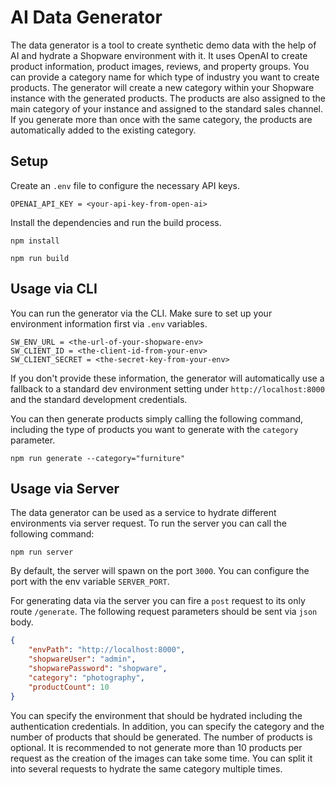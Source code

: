 # AI Data Generator

The data generator is a tool to create synthetic demo data with the help of AI and hydrate a Shopware environment with it. It uses OpenAI to create product information, product images, reviews, and property groups. You can provide a category name for which type of industry you want to create products. The generator will create a new category within your Shopware instance with the generated products. The products are also assigned to the main category of your instance and assigned to the standard sales channel. If you generate more than once with the same category, the products are automatically added to the existing category.

## Setup

Create an `.env` file to configure the necessary API keys.

```
OPENAI_API_KEY = <your-api-key-from-open-ai>
```

Install the dependencies and run the build process.

```
npm install
``` 

```
npm run build
```

## Usage via CLI

You can run the generator via the CLI. Make sure to set up your environment information first via `.env` variables.

```
SW_ENV_URL = <the-url-of-your-shopware-env>
SW_CLIENT_ID = <the-client-id-from-your-env>
SW_CLIENT_SECRET = <the-secret-key-from-your-env>
```

If you don't provide these information, the generator will automatically use a fallback to a standard dev environment setting under `http://localhost:8000` and the standard development credentials.

You can then generate products simply calling the following command, including the type of products you want to generate with the `category` parameter.

```
npm run generate --category="furniture"
```

## Usage via Server

The data generator can be used as a service to hydrate different environments via server request. To run the server you can call the following command:

```
npm run server
```

By default, the server will spawn on the port `3000`. You can configure the port with the env variable `SERVER_PORT`.

For generating data via the server you can fire a `post` request to its only route `/generate`. The following request parameters should be sent via `json` body.

```JSON
{
    "envPath": "http://localhost:8000",
    "shopwareUser": "admin",
    "shopwarePassword": "shopware",
    "category": "photography",
    "productCount": 10
}
```

You can specify the environment that should be hydrated including the authentication credentials. In addition, you can specify the category and the number of products that should be generated. The number of products is optional. It is recommended to not generate more than 10 products per request as the creation of the images can take some time. You can split it into several requests to hydrate the same category multiple times.

